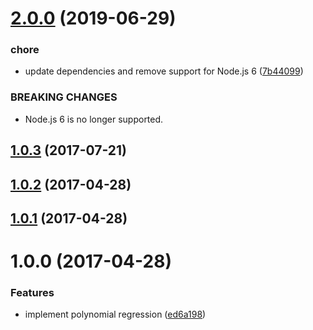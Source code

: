 # [2.0.0](https://github.com/mljs/regression-polynomial/compare/v1.0.3...v2.0.0) (2019-06-29)


### chore

* update dependencies and remove support for Node.js 6 ([7b44099](https://github.com/mljs/regression-polynomial/commit/7b44099))


### BREAKING CHANGES

* Node.js 6 is no longer supported.



<a name="1.0.3"></a>
## [1.0.3](https://github.com/mljs/regression-polynomial/compare/v1.0.2...v1.0.3) (2017-07-21)



<a name="1.0.2"></a>
## [1.0.2](https://github.com/mljs/regression-polynomial/compare/v1.0.1...v1.0.2) (2017-04-28)



<a name="1.0.1"></a>
## [1.0.1](https://github.com/mljs/regression-polynomial/compare/v1.0.0...v1.0.1) (2017-04-28)



<a name="1.0.0"></a>
# 1.0.0 (2017-04-28)


### Features

* implement polynomial regression ([ed6a198](https://github.com/mljs/regression-polynomial/commit/ed6a198))



